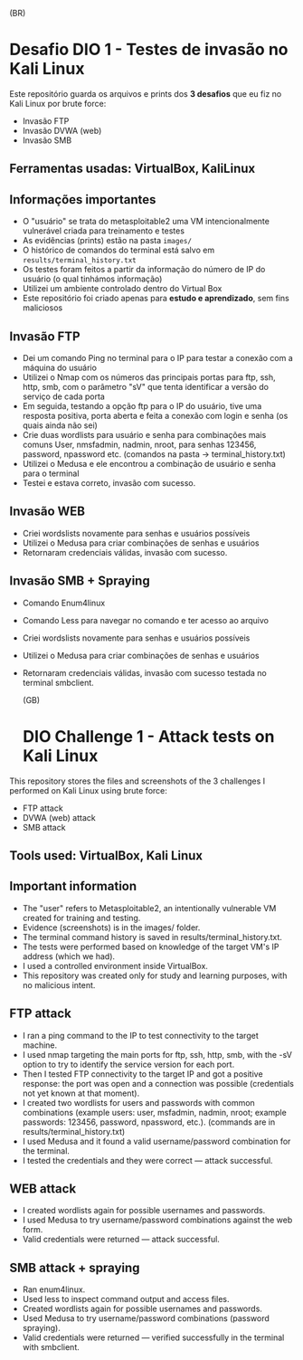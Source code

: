 (BR) 
# Desafio DIO 1 - Testes de invasão no Kali Linux

Este repositório guarda os arquivos e prints dos **3 desafios** que eu fiz no Kali Linux por brute force:
- Invasão FTP  
- Invasão DVWA (web)  
- Invasão SMB

## Ferramentas usadas: VirtualBox, KaliLinux

## Informações importantes
- O "usuário" se trata do metasploitable2 uma VM intencionalmente vulnerável criada para treinamento e testes
- As evidências (prints) estão na pasta `images/`  
- O histórico de comandos do terminal está salvo em `results/terminal_history.txt`
- Os testes foram feitos a partir da informação do número de IP do usuário (o qual tinhámos informação)
- Utilizei um ambiente controlado dentro do Virtual Box
- Este repositório foi criado apenas para **estudo e aprendizado**, sem fins maliciosos
  
## Invasão FTP
- Dei um comando Ping no terminal para o IP para testar a conexão com a máquina do usuário
- Utilizei o Nmap com os números das principais portas para ftp, ssh, http, smb, com o parâmetro "sV" que tenta identificar a versão do serviço de cada porta
- Em seguida, testando a opção ftp para o IP do usuário, tive uma resposta positiva, porta aberta e feita a conexão com login e senha (os quais ainda não sei)
- Crie duas wordlists para usuário e senha para combinações mais comuns User, nmsfadmin, nadmin, nroot, para senhas 123456, password, npassword etc. (comandos na pasta -> terminal_history.txt)
- Utilizei o Medusa e ele encontrou a combinação de usuário e senha para o terminal
- Testei e estava correto, invasão com sucesso.

## Invasão WEB
- Criei wordslists novamente para senhas e usuários possíveis
- Utilizei o Medusa para criar combinações de senhas e usuários
- Retornaram credenciais válidas, invasão com sucesso.

## Invasão SMB + Spraying 
- Comando Enum4linux
- Comando Less para navegar no comando e ter acesso ao arquivo
- Criei wordslists novamente para senhas e usuários possíveis
- Utilizei o Medusa para criar combinações de senhas e usuários
- Retornaram credenciais válidas, invasão com sucesso testada no terminal smbclient.

  (GB)
  # DIO Challenge 1 - Attack tests on Kali Linux

This repository stores the files and screenshots of the 3 challenges I performed on Kali Linux using brute force:
- FTP attack
- DVWA (web) attack
- SMB attack

## Tools used: VirtualBox, Kali Linux

## Important information
- The "user" refers to Metasploitable2, an intentionally vulnerable VM created for training and testing.
- Evidence (screenshots) is in the images/ folder.
- The terminal command history is saved in results/terminal_history.txt.
- The tests were performed based on knowledge of the target VM's IP address (which we had).
- I used a controlled environment inside VirtualBox.
- This repository was created only for study and learning purposes, with no malicious intent.
  
## FTP attack
- I ran a ping command to the IP to test connectivity to the target machine.
- I used nmap targeting the main ports for ftp, ssh, http, smb, with the -sV option to try to identify the service version for each port.
- Then I tested FTP connectivity to the target IP and got a positive response: the port was open and a connection was possible (credentials not yet known at that moment).
- I created two wordlists for users and passwords with common combinations (example users: user, msfadmin, nadmin, nroot; example passwords: 123456, password, npassword, etc.). (commands are in results/terminal_history.txt)
- I used Medusa and it found a valid username/password combination for the terminal.
- I tested the credentials and they were correct — attack successful.

## WEB attack
- I created wordlists again for possible usernames and passwords.
- I used Medusa to try username/password combinations against the web form.
- Valid credentials were returned — attack successful.

## SMB attack + spraying
- Ran enum4linux.
- Used less to inspect command output and access files.
- Created wordlists again for possible usernames and passwords.
- Used Medusa to try username/password combinations (password spraying).
- Valid credentials were returned — verified successfully in the terminal with smbclient.
